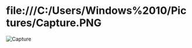 # file:///C:/Users/Windows%2010/Pictures/Capture.PNG
![Capture](https://user-images.githubusercontent.com/114919102/197788276-64087328-7818-4b3f-961d-2c9b0eb318bc.PNG)
